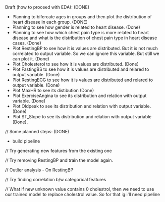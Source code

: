 Draft (how to proceed with EDA): (DONE)

- Planning to bifercate ages in groups and then plot the distribution of heart disease in each group. (DONE)
- Planning to see how gender is related to heart disease. (Done)
- Planning to see how which chest pain type is more related to heart disease and what is the distribution of chest pain type in heart disease cases. (Done)
- Plot RestingBP to see how it is values are distributed. But it is not much correlated to output variable. So we can ignore this variable. But still we can plot it. (Done)
- Plot Cholesterol to see how it is values are distributed. (Done)
- Plot FastingBS to see how it is values are distributed and relared to output variable. (Done)
- Plot RestingECG to see how it is values are distributed and relared to output variable. (Done)
- Plot MaxHR to see its distibution (Done)
- Plot ExerciseAngina to see its distribution and relation with output variable. (Done)
- Plot Oldpeak to see its distribution and relation with output variable. (Done)
- Plot ST_Slope to see its distribution and relation with output variable (Done).


// Some planned steps: (DONE)
- build pipeline
  
// Try generating new features from the existing one

// Try removing RestingBP and train the model again.

// Outlier analysis
    - On RestingBP
  
// Try finding correlation b/w categorical features

// What if new unknown value contains 0 cholestrol, then we need to use our trained model to replace cholestrol value. So for that ig i'll need pipeline